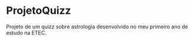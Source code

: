 # ProjetoQuizz
 Projeto de um quizz sobre astrologia desenvolvido no meu primeiro ano de estudo na ETEC.
